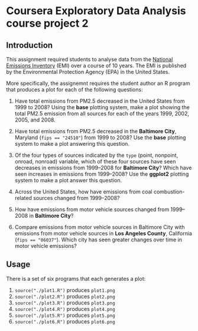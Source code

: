 ﻿# Coursera Exploratory Data Analysis course project 2

## Introduction

This assignment required students to analyse data from the [National Emissions Inventory](http://www.epa.gov/ttn/chief/eiinformation.html) (EMI) over a course of 10 years. The EMI is published by the Environmental Protection Agency (EPA) in the United States.

More specifically, the assignemnt requires the student author an R program that produces a plot for each of the following questions:

1. Have total emissions from PM2.5 decreased in the United States from 1999 to 2008? Using the **base** plotting system, make a plot showing the total PM2.5 emission from all sources for each of the years 1999, 2002, 2005, and 2008.

2. Have total emissions from PM2.5 decreased in the **Baltimore City**, Maryland (`fips == "24510"`) from 1999 to 2008? Use the **base** plotting system to make a plot answering this question.

3. Of the four types of sources indicated by the `type` (point, nonpoint, onroad, nonroad) variable, which of these four sources have seen decreases in emissions from 1999–2008 for **Baltimore City**? Which have seen increases in emissions from 1999–2008? Use the **ggplot2** plotting system to make a plot answer this question.

4. Across the United States, how have emissions from coal combustion-related sources changed from 1999–2008?

5. How have emissions from motor vehicle sources changed from 1999–2008 in **Baltimore City**?

6. Compare emissions from motor vehicle sources in Baltimore City with emissions from motor vehicle sources in **Los Angeles County**, California (`fips == "06037"`). Which city has seen greater changes over time in motor vehicle emissions?

## Usage

There is a set of six programs that each generates a plot:

1. `source("./plot1.R")` produces `plot1.png`
2. `source("./plot2.R")` produces `plot2.png`
3. `source("./plot3.R")` produces `plot3.png`
4. `source("./plot4.R")` produces `plot4.png`
5. `source("./plot5.R")` produces `plot5.png`
6. `source("./plot6.R")` produces `plot6.png`